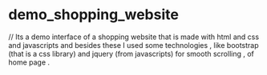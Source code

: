 # demo_shopping_website

// Its a demo interface of a shopping website that is made with html and css and javascripts and besides these I used some technologies , like bootstrap (that is a css library) and jquery (from javascripts) for smooth scrolling , of home page .
